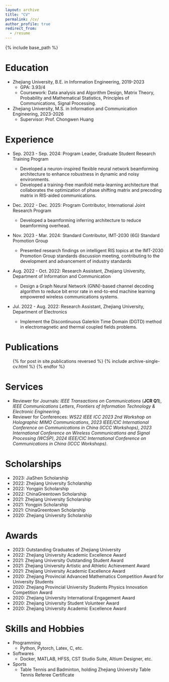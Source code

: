 ```yaml
---
layout: archive
title: "CV"
permalink: /cv/
author_profile: true
redirect_from:
  - /resume
---
```


{% include base_path %}

Education
======
* Zhejiang University, B.E. in Information Engineering, 2019-2023
  * GPA: 3.93/4
  * Coursework: Data analysis and Algorithm Design, Matrix Theory, Probability and Mathematical Statistics, Principles of Communications, Signal Processing.
* Zhejiang University, M.S. in Information and Communication Engineering, 2023-2026
  * Supervisor: Prof. Chongwen Huang

Experience
======

* Sep. 2023 - Sep. 2024: Program Leader, Graduate Student Research Training Program
  * Developed a neuron-inspired flexible neural network beamforming architecture to enhance robustness in dynamic and noisy environments.
  * Developed a training-free manifold meta-learning architecture that collaborates the optimization of phase shifting matrix and precoding matrix in RIS-aided communications.

* Dec. 2022 - Dec. 2025: Program Contributor, International Joint Research Program
  * Developed a beamforming inferring architecture to reduce beamforming overhead.

* Nov. 2023 - Mar. 2024: Standard Contributor, IMT-2030 (6G) Standard Promotion Group
  * Presented research findings on intelligent RIS topics at the IMT-2030 Promotion Group standards discussion meeting, contributing to the development and advancement of industry standards

* Aug. 2022 - Oct. 2022: Research Assistant, Zhejiang University, Department of Information and Communication
  * Design a Graph Neural Network (GNN)-based channel decoding algorithm to reduce bit error rate in end-to-end machine learning empowered wireless communications systems.

* Jul. 2022 - Aug. 2022: Research Assistant, Zhejiang University, Department of Electronics 
  * Implement the Discontinuous Galerkin Time Domain (DGTD) method in electromagnetic and thermal coupled fields problems.

Publications
======
  <ul>{% for post in site.publications reversed %}
    {% include archive-single-cv.html %}
  {% endfor %}</ul>

Services
======
* Reviewer for Journals: _IEEE Transactions on Communications_ (**JCR Q1**), _IEEE Communications Letters_, _Frontiers of Information Technology & Electronic Engineering_.
* Reviewer for Conferences: _WS22 IEEE ICC 2023 2nd Workshop on Holographic MIMO Communications_, _2023 IEEE/CIC International Conference on Communications in China (ICCC Workshops)_, _2023 International Conference on Wireless Communications and Signal Processing (WCSP)_, _2024 IEEE/CIC International Conference on Communications in China (ICCC Workshops)_. 


Scholarships
======
* 2023: JiaShen Scholarship
* 2022: Zhejiang University Scholarship
* 2022: Yongpin Scholarship
* 2022: ChinaGreentown Scholarship
* 2021: Zhejiang University Scholarship
* 2021: Yongpin Scholarship
* 2021: ChinaGreentown Scholarship
* 2020: Zhejiang University Scholarship

Awards
======
* 2023: Outstanding Graduates of Zhejiang University
* 2022: Zhejiang University Academic Excellence Award
* 2021: Zhejiang University Outstanding Student Award
* 2021: Zhejiang University Artistic and Athletic Achievement Award
* 2021: Zhejiang University Academic Excellence Award
* 2020: Zhejiang Provincial Advanced Mathematics Competition Award for University Students
* 2020: Zhejiang Provincial University Students Physics Innovation Competition Award
* 2020: Zhejiang University International Engagement Award
* 2020: Zhejiang University Student Volunteer Award
* 2020: Zhejiang University Academic Excellence Award


Skills and Hobbies
======
* Programming
  * Python, Pytorch, Latex, C, etc.
* Softwares
  * Docker, MATLAB, HFSS, CST Studio Suite, Altium Designer, etc.
* Sports
  * Table Tennis and Badminton, holding Zhejiang University Table Tennis Referee Certificate

  
